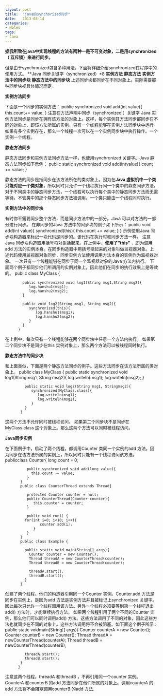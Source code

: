 ```yaml
---
layout: post
title:  "java的synchorized同步"
date:   2013-08-14
categories: 
- Notes 
tags:
- Java
---
```

**据我所致在java中实现线程的方法有两种一是不可变对象，二是用synchronized（ 互斥锁）来进行同步。**
 
  但是由于synchronized包含多种用法，下面将详细介绍synchronized在程序中的使用方式。
**Java 同步关键字（synchronized）*8
**实例方法**
**静态方法**
**实例方法中的同步块**
**静态方法中的同步块**
上述同步块都同步在不同对象上。实际需要那种同步块视具体情况而定。


**实例方法同步**

下面是一个同步的实例方法：
public synchronized void add(int value){
         this.count+= value;
}
注意在方法声明中同步（synchronized  ）关键字
Java 实例方法同步是同步在拥有该方法的对象上。这样，每个实例其方法同步都同步在不同的对象上，即该方法所属的实例。只有一个线程能够在实例方法同步块中运行。如果有多个实例存在，那么一个线程一次可以在一个实例同步块中执行操作。一个实例一个线程。

**静态方法同步**

静态方法同步和实例方法同步方法一样，也使用synchronized  关键字。Java 静态方法同步如下示例：
public static synchronized void add(intvalue){
          count += value;
          }
          
静态方法的同步是指同步在该方法所在的类对象上。因为在**Java 虚拟机中一个类只能对应一个类对象**，所以同时只允许一个线程执行同一个类中的静态同步方法。
对于不同类中的静态同步方法，一个线程可以执行每个类中的静态同步方法而无需等待。不管类中的那个静态同步方法被调用，一个类只能由一个线程同时执行。

**实例方法中的同步块**

有时你不需要同步整个方法，而是同步方法中的一部分。Java 可以对方法的一部分进行同步。
在非同步的Java 方法中的同步块的例子如下所示：
public void add(int value){
             synchronized(this){
                this.count += value;
             }
           }
示例使用Java 同步块构造器来标记一块代码是同步的。该代码在执行时和同步方法一样。
注意Java 同步块构造器用括号将对象括起来。在上例中，**使用了“this”** ，即为调用add 方法的实例本身。在同步构造器中用括号括起来的对象叫做监视器对象。上述代码使用监视器对象同步，同步实例方法使用调用方法本身的实例作为监视器对象。
一次只有一个线程能够在同步于同一个监视器对象的Java 方法内执行。
下面两个例子都同步他们所调用的实例对象上，因此他们在同步的执行效果上是等效的。
public class MyClass {
         
            public synchronized void log1(String msg1,String msg2){
               log.hanshu1(msg1);
               log.hanshu2(msg2);
            }
         
            public void log2(String msg1, String msg2){
               synchronized(this){
                  log.hanshu1(msg1);
                  log.hanshu2(msg2);
               }
            }
          }
在上例中，每次只有一个线程能够在两个同步块中任意一个方法内执行。
如果第二个同步块不是同步在this 实例对象上，那么两个方法可以被线程同时执行。

**静态方法中的同步块**

和上面类似，下面是两个静态方法同步的例子。这些方法同步在该方法所属的类对象上。
public class MyClass {
            public static synchronized void log1(Stringmsg1, String msg2){
                log.writeln(msg1);
                log.writeln(msg2);
             }
         
             public static void log2(String msg1, Stringmsg2){
                synchronized(MyClass.class){
                   log.writeln(msg1);
                   log.writeln(msg2);
                }
             }
           }
这两个方法不允许同时被线程访问。
如果第二个同步块不是同步在MyClass.class 这个对象上。那么这两个方法可以同时被线程访问。

**Java同步实例**

在下面例子中，启动了两个线程，都调用Counter 类同一个实例的add 方法。因为同步在该方法所属的实例上，所以同时只能有一个线程访问该方法。
publicclass Counter{
              long count = 0;
         
              public synchronized void add(long value){
                this.count += value;
              }
           }
           public class CounterThread extends Thread{
         
              protected Counter counter = null;
              public CounterThread(Counter counter){
                 this.counter = counter;
              }
         
              public void run() {
             for(int i=0; i<10; i++){
                    counter.add(i);
                 }
              }
           }
           public class Example {
         
             public static void main(String[] args){
               Counter counter = new Counter();
               Thread threadA = new CounterThread(counter);
               Thread threadB = new CounterThread(counter);
         
               threadA.start();
               threadB.start();
             }
           }
创建了两个线程。他们的构造器引用同一个Counter 实例。Counter.add 方法是同步在实例上，是因为add 方法是实例方法并且被标记上synchronized 关键字。因此每次只允许一个线程调用该方法。另外一个线程必须要等到第一个线程退出add() 方法时，才能继续执行方法。
如果两个线程引用了两个不同的Counter 实例，那么他们可以同时调用add() 方法。这些方法调用了不同的对象，因此这些方法也就同步在不同的对象上。这些方法调用将不会被阻塞。如下面这个例子所示：
            public static voidmain(String[] args){
             Counter counterA = new Counter();
             Counter counterB = new Counter();
             Thread  threadA = newCounterThread(counterA);
             Thread  threadB = newCounterThread(counterB);
         
             threadA.start();
             threadB.start();
           }
          }
注意这两个线程，threadA 和threadB ，不再引用同一个counter 实例。CounterA 和counterB 的add 方法同步在他们所属的对象上。调用counterA 的add 方法将不会阻塞调用counterB 的add 方法.

